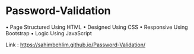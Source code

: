 # Password-Validation
• Page Structured Using HTML
• Designed Using CSS
• Responsive Using Bootstrap
• Logic Using JavaScript

Link : https://sahimbehlim.github.io/Password-Validation/
